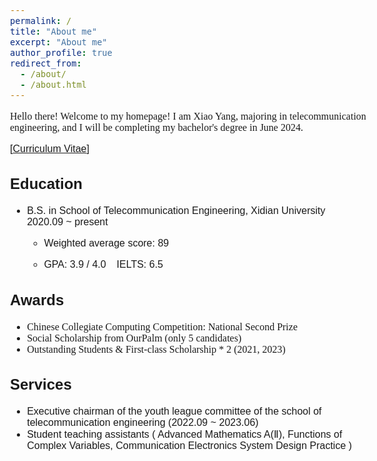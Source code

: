 ```yaml
---
permalink: /
title: "About me"
excerpt: "About me"
author_profile: true
redirect_from: 
  - /about/
  - /about.html
---
```


<style>
body {
  font-family: '微软雅黑', Arial, sans-serif;
  font-size: 16px;
}

h1, h2, h3, h4, h5, h6 {
  font-family: '微软雅黑', Arial, sans-serif;
}

/* 添加其他元素的字体样式配置，根据需要进行扩展 */
</style>

<font face="微软雅黑" size=3>Hello there! Welcome to my homepage! I am Xiao Yang, majoring in telecommunication engineering, and I will be completing my bachelor's degree in June 2024.</font>

[[Curriculum Vitae](http://ste-young.github.io/files/CV.pdf)]

## Education
* <font size=3>B.S. in School of Telecommunication Engineering, Xidian University &ensp; 2020.09 ~ present</font>

  * <font size=3>Weighted average score: 89</font>

  * <font size=3>GPA: 3.9 / 4.0  &ensp;  IELTS: 6.5

## Awards
* <font face="微软雅黑" size=3>Chinese Collegiate Computing Competition: National Second Prize</font>
* <font face="微软雅黑" size=3>Social Scholarship from OurPalm (only 5 candidates)</font>
* <font face="微软雅黑" size=3>Outstanding Students & First-class Scholarship * 2 (2021, 2023)</font>

## Services
* <font size=3>Executive chairman of the youth league committee of the school of telecommunication engineering (2022.09 ~ 2023.06)</font>
* <font size=3>Student teaching assistants ( Advanced Mathematics A(Ⅱ), Functions of Complex Variables, Communication Electronics System Design Practice )</font>












